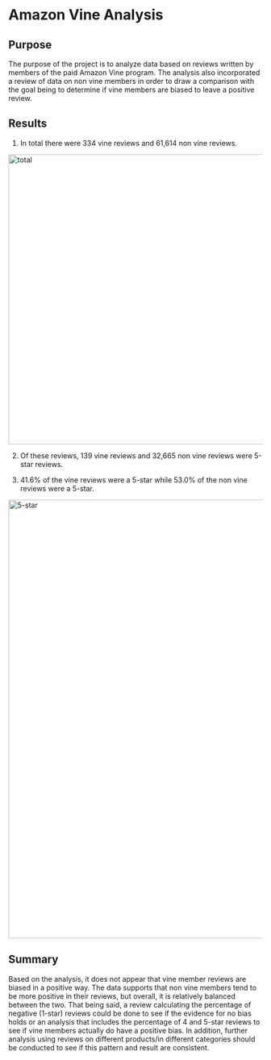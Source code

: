 # Amazon Vine Analysis
## Purpose
The purpose of the project is to analyze data based on reviews written by members of the paid Amazon Vine program.  The analysis also incorporated a review of data on non vine members in order to draw a comparison with the goal being to determine if vine members are biased to leave a positive review. 

## Results
1. In total there were 334 vine reviews and 61,614 non vine reviews.

<img width="575" alt="total" src="https://user-images.githubusercontent.com/85457256/134989678-dc7da543-79f4-4480-a625-5a8308d6afbe.png">

2. Of these reviews, 139 vine reviews and 32,665 non vine reviews were 5-star reviews.

3. 41.6% of the vine reviews were a 5-star while 53.0% of the non vine reviews were a 5-star.

<img width="870" alt="5-star" src="https://user-images.githubusercontent.com/85457256/134989777-6eb53bfa-326d-4469-b00e-45d8485ff404.png">

## Summary
Based on the analysis, it does not appear that vine member reviews are biased in a positive way.  The data supports that non vine members tend to be more positive in their reviews, but overall, it is relatively balanced between the two. That being said, a review calculating the percentage of negative (1-star) reviews could be done to see if the evidence for no bias holds or an analysis that includes the percentage of 4 and 5-star reviews to see if vine members actually do have a positive bias.  In addition, further analysis using reviews on different products/in different categories should be conducted to see if this pattern and result are consistent.

